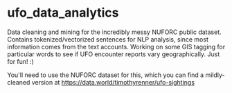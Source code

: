 # ufo_data_analytics
Data cleaning and mining for the incredibly messy NUFORC public dataset.
  Contains tokenized/vectorized sentences for NLP analysis, since most information comes from the text accounts.
  Working on some GIS tagging for particular words to see if UFO encounter reports vary geographically.
  Just for fun! :)
  
  You'll need to use the NUFORC dataset for this, which you can find a mildly-cleaned version at https://data.world/timothyrenner/ufo-sightings
